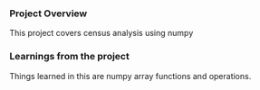 ### Project Overview

 This project covers census analysis using numpy


### Learnings from the project

 Things learned in this are numpy array functions and operations.


